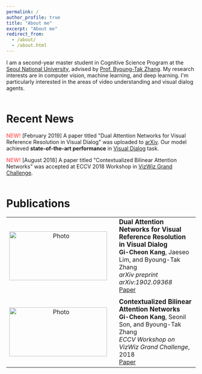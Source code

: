 ```yaml
---
permalink: /
author_profile: true
title: "About me"
excerpt: "About me"
redirect_from: 
  - /about/
  - /about.html
---
```


I am a second-year master student in Cognitive Science Program at the [Seoul National University](http://en.snu.ac.kr), advised by [Prof. Byoung-Tak Zhang](https://bi.snu.ac.kr/~btzhang/). My research interests are in computer vision, machine learning, and deep learning. I'm particularly interested in the areas of video understanding and visual dialog agents.  
<br>

# Recent News
<span style="color:#ff7272">**NEW!**</span> [February 2019] A paper titled "Dual Attention Networks for Visual Reference Resolution in Visual Dialog" was uploaded to [arXiv](https://arxiv.org/abs/1902.09368). Our model achieved **state-of-the-art performance** in [Visual Dialog](https://visualdialog.org) task.

<span style="color:#ff7272">**NEW!**</span> [August 2018] A paper titled "Contextualized Bilinear Attention Networks" was accepted at ECCV 2018 Workshop in [VizWiz Grand Challenge](http://vizwiz.org/workshop/).
<br>
<br>

# Publications
<table align="center" style="border-collapse: collapse; border: none;" >
    <!-- Dual Attention Networks -->
    <tr style="border: none;">
        <td align="center" style="border: none;"><img src="https://github.com/gicheonkang/gicheonkang.github.io/blob/master/images/DAN-19.png?raw=true" alt="Photo" width="260" height="130" /></td>
        <td style="border: none;"></td>
        <td align="left" style="border: none;"><b><a href="https://arxiv.org/pdf/1902.09368.pdf" style="font-size: 17px; text-decoration: none">Dual Attention Networks for Visual Reference Resolution in Visual Dialog</a></b><br> 
          <font size="3"><b>Gi-Cheon Kang</b>, Jaeseo Lim, and Byoung-Tak Zhang </font><br> 
          <font size="3"><i>arXiv preprint arXiv:1902.09368</i></font><br>
          <font size="3"><a class="btn btn--info" href="https://arxiv.org/abs/1902.09368"> Paper </a></font></td>
    </tr>
    <!-- Border line dashed <hr style="border: 1px" /> #8c8b8b; --> 
    <tr style="border: none;">
        <td style="border: none;"></td>
        <td style="border: none;"></td>
        <td style="border: none;"></td>
    </tr> 
    <!-- Contextualized Bilinear Attention Networks -->
    <tr style="border: none;">
        <td align="center" style="border: none;"><img src="https://github.com/gicheonkang/gicheonkang.github.io/blob/master/images/CBAN-18.png?raw=true" alt="Photo" width="260" height="130" /></td>
        <td style="border: none;"></td>
        <td align="left" style="border: none;"><b><a href="https://bi.snu.ac.kr/Publications/Conferences/International/ECCV2018_Workshop_VizWiz_GCKang.pdf" style="font-size: 17px; text-decoration: none">Contextualized Bilinear Attention Networks</a></b><br>
          <font size="3"><b>Gi-Cheon Kang</b>, Seonil Son, and Byoung-Tak Zhang </font><br>
          <font size="3"><i>ECCV Workshop on VizWiz Grand Challenge</i>, 2018</font><br>
          <font size="3"><a class="btn btn--info" href="https://bi.snu.ac.kr/Publications/Conferences/International/ECCV2018_Workshop_VizWiz_GCKang.pdf"> Paper </a></font>
          <!--<font size="3"><a class="btn" href="https://github.com/gicheonkang/gicheonkang.github.io/blob/master/files/ECCV2018-poster-gckang.pdf"> Poster </a> </font>--></td> 
    </tr>
</table>

<style>
  @media screen and (max-width: 750px) {
  table thead {
    border: none;
    clip: rect(0 0 0 0);
    height: 1px;
    margin: -1px;
    overflow: hidden;
    padding: 0;
    position: absolute;
    width: 1px;
  }
  
  table tr {
    border-bottom: 3px solid #ddd;
    display: block;
  }
  
  table td {
    border-bottom: 1px solid #ddd;
    display: block;
    text-align: left;
  }
  
  table td::before {
    content: attr(data-label);
    float: left;
  }
}
</style>
